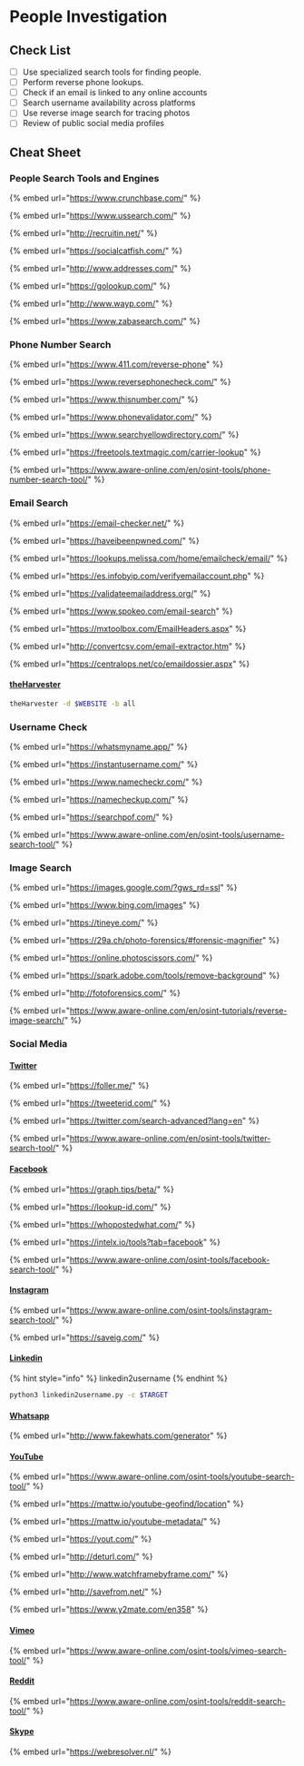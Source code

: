 # People Investigation

## Check List

* [ ] Use specialized search tools for finding people.
* [ ] Perform reverse phone lookups.
* [ ] Check if an email is linked to any online accounts
* [ ] Search username availability across platforms
* [ ] Use reverse image search for tracing photos
* [ ] Review of public social media profiles

## Cheat Sheet

### People Search Tools and Engines

{% embed url="https://www.crunchbase.com/" %}

{% embed url="https://www.ussearch.com/" %}

{% embed url="http://recruitin.net/" %}

{% embed url="https://socialcatfish.com/" %}

{% embed url="http://www.addresses.com/" %}

{% embed url="https://golookup.com/" %}

{% embed url="http://www.wayp.com/" %}

{% embed url="https://www.zabasearch.com/" %}

### Phone Number Search

{% embed url="https://www.411.com/reverse-phone" %}

{% embed url="https://www.reversephonecheck.com/" %}

{% embed url="https://www.thisnumber.com/" %}

{% embed url="https://www.phonevalidator.com/" %}

{% embed url="https://www.searchyellowdirectory.com/" %}

{% embed url="https://freetools.textmagic.com/carrier-lookup" %}

{% embed url="https://www.aware-online.com/en/osint-tools/phone-number-search-tool/" %}

### Email Search

{% embed url="https://email-checker.net/" %}

{% embed url="https://haveibeenpwned.com/" %}

{% embed url="https://lookups.melissa.com/home/emailcheck/email/" %}

{% embed url="https://es.infobyip.com/verifyemailaccount.php" %}

{% embed url="https://validateemailaddress.org/" %}

{% embed url="https://www.spokeo.com/email-search" %}

{% embed url="https://mxtoolbox.com/EmailHeaders.aspx" %}

{% embed url="http://convertcsv.com/email-extractor.htm" %}

{% embed url="https://centralops.net/co/emaildossier.aspx" %}

#### [theHarvester](https://github.com/laramies/theHarvester)

```bash
theHarvester -d $WEBSITE -b all
```

### Username Check

{% embed url="https://whatsmyname.app/" %}

{% embed url="https://instantusername.com/" %}

{% embed url="https://www.namecheckr.com/" %}

{% embed url="https://namecheckup.com/" %}

{% embed url="https://searchpof.com/" %}

{% embed url="https://www.aware-online.com/en/osint-tools/username-search-tool/" %}

### Image Search

{% embed url="https://images.google.com/?gws_rd=ssl" %}

{% embed url="https://www.bing.com/images" %}

{% embed url="https://tineye.com/" %}

{% embed url="https://29a.ch/photo-forensics/#forensic-magnifier" %}

{% embed url="https://online.photoscissors.com/" %}

{% embed url="https://spark.adobe.com/tools/remove-background" %}

{% embed url="http://fotoforensics.com/" %}

{% embed url="https://www.aware-online.com/en/osint-tutorials/reverse-image-search/" %}

### Social Media

#### [Twitter](https://x.com)

{% embed url="https://foller.me/" %}

{% embed url="https://tweeterid.com/" %}

{% embed url="https://twitter.com/search-advanced?lang=en" %}

{% embed url="https://www.aware-online.com/en/osint-tools/twitter-search-tool/" %}

#### [Facebook](https://www.facebook.com)

{% embed url="https://graph.tips/beta/" %}

{% embed url="https://lookup-id.com/" %}

{% embed url="https://whopostedwhat.com/" %}

{% embed url="https://intelx.io/tools?tab=facebook" %}

{% embed url="https://www.aware-online.com/osint-tools/facebook-search-tool/" %}

#### [Instagram ](https://www.instagram.com)

{% embed url="https://www.aware-online.com/osint-tools/instagram-search-tool/" %}

{% embed url="https://saveig.com/" %}

#### [Linkedin](https://www.linkedin.com/)

{% hint style="info" %}
linkedin2username
{% endhint %}

```bash
python3 linkedin2username.py -c $TARGET
```

#### [Whatsapp](https://www.whatsapp.com/)

{% embed url="http://www.fakewhats.com/generator" %}

#### [YouTube](https://www.youtube.com/)

{% embed url="https://www.aware-online.com/osint-tools/youtube-search-tool/" %}

{% embed url="https://mattw.io/youtube-geofind/location" %}

{% embed url="https://mattw.io/youtube-metadata/" %}

{% embed url="https://yout.com/" %}

{% embed url="http://deturl.com/" %}

{% embed url="http://www.watchframebyframe.com/" %}

{% embed url="http://savefrom.net/" %}

{% embed url="https://www.y2mate.com/en358" %}

#### [Vimeo](https://www.skype.com)

{% embed url="https://www.aware-online.com/osint-tools/vimeo-search-tool/" %}

#### [Reddit](https://www.reddit.com)

{% embed url="https://www.aware-online.com/osint-tools/reddit-search-tool/" %}

#### [Skype](https://www.skype.com)

{% embed url="https://webresolver.nl/" %}
